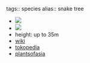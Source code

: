 tags:: species
alias:: snake tree

- ![](https://peach-geographical-bat-397.mypinata.cloud/ipfs/QmRenxuE47S1L9yFq2Y37zbQcTo2v1P8sxzPAd554r9Fej)
- ![](https://peach-geographical-bat-397.mypinata.cloud/ipfs/QmSyUCUTXFFjmSDMq39ZzrPv3SqQh9X6bj7Ar2n9VuTj73)
- height: up to 35m
- [wiki](https://en.wikipedia.org/wiki/Stereospermum)
- [tokopedia](https://www.tokopedia.com/claristafarm-1/4-butir-biji-benih-stereospermum-kunthianum-flower?extParam=ivf%3Dfalse%26src%3Dsearch)
- [plantsofasia](http://www.plantsofasia.com/index/stereospermum/0-202)
